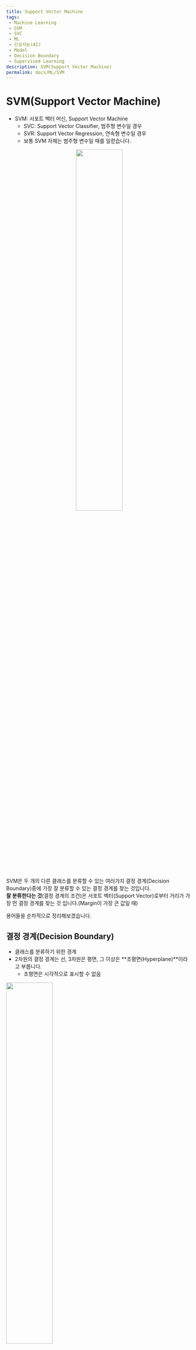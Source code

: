 ```yaml
---
title: Support Vector Machine
tags: 
 - Machine Learning
 - SVM
 - SVC
 - ML
 - 인공지능(AI)
 - Model
 - Decision Boundary
 - Supervised Learning
description: SVM(Support Vector Machine)
permalink: docs/ML/SVM
---
```


# SVM(Support Vector Machine)
- SVM: 서포트 벡터 머신, Support Vector Machine
    - SVC: Support Vector Classifier, 범주형 변수일 경우
    - SVR: Support Vector Regression, 연속형 변수일 경우
    - 보통 SVM 자체는 범주형 변수일 때를 일컫습니다.

<center><img src='https://encrypted-tbn0.gstatic.com/images?q=tbn:ANd9GcSOpA-9pXmR7jRJCd_PJ9H8p7L8BD3CgPzDklXD2e0E5_Du9ZTp4mPPLXwuSj7HySpGfd4&usqp=CAU' width="50%"></center>


SVM은 두 개의 다른 클래스를 분류할 수 있는 여러가지 결정 경계(Decision Boundary)중에 가장 잘 분류할 수 있는 결정 경계를 찾는 것입니다.<br>
**잘 분류한다는 것**(결정 경계의 조건)은 서포트 벡터(Support Vector)로부터 거리가 가장 먼 결정 경계를 찾는 것 입니다.(Margin이 가장 큰 값일 때)

용어들을 순차적으로 정리해보겠습니다.

## 결정 경계(Decision Boundary)

- 클래스를 분류하기 위한 경계
- 2차원의 결정 경계는 선, 3차원은 평면, 그 이상은 **초평면(Hyperplane)**이라고 부릅니다.
    - 초평면은 시각적으로 표시할 수 없음

<img src = 'https://i0.wp.com/hleecaster.com/wp-content/uploads/2020/01/svm01.png?fit=1024%2C806' width="50%">
<img src = 'https://i0.wp.com/hleecaster.com/wp-content/uploads/2020/01/svm02.png?fit=1024%2C852' width="60%">

## 마진(Margin)

- 마진(margin): 결정 경계와 서포트 벡터 사이의 거리
- 서포트 벡터는 결정 경계와 가장 가까이 있는 데이터 Vector들을 의미합니다.

<center><img src="https://img1.daumcdn.net/thumb/R1280x0/?scode=mtistory2&fname=https%3A%2F%2Fblog.kakaocdn.net%2Fdn%2FJyfbT%2FbtqEqtpxbch%2FflfwGbM7mgv1kP1kkn4nQK%2Fimg.png" width = "40%"></center><br>

SVM은 데이터들을 올바르게 분리하면서 마진의 크기를 최대화해야 하기 때문에, 이상치(Outlier)들을 잘 다루는게 중요합니다.<br> 여기서 **하드 마진(Hard margin)**과 **소프트 마진(Soft margin)**이라는 개념이 나옵니다.

- 하드 마진
    - 결정 경계와 서포트 벡터의 거리가 좁은 마진
    - 과적합(Overfitting)을 야기할 수 있음

- 소프트 마진: 
    - 결정 경계와 서포트 벡터의 거리가 넓은 마진
    - 과소적합(Underfitting)을 야기할 수 있음 

    데이터 세트가 선형으로 분리 될 때 소프트 마진 SVM이 더 좋아질 것으로 기대합니다. 그 이유는 하드 마진 SVM에서 단일 이상치가 경계를 결정할 수 있기 때문에 분류자를 데이터의 노이즈에 지나치게 민감하게 만듭니다.

- 하드 마진을 할 경우 빨간색 이상치가 경계를 결정하며 과적합을 일으키는 경우
<center><img src='https://user-images.githubusercontent.com/76420201/156518004-3931f475-9457-4c2a-baed-bff822789e79.png' width="30%"></center>

## 커널(Kernel)

### 1. 다항식(Polynomial)

<center><img src="http://aidev.co.kr/files/attach/images/188/028/001/aba92769caba048452e9acea299ac655.PNG"></center>


### 2. 방사 기저 함수(RBF: Radial Bias Function)

- Parameter: gamma

### 이상치(Outlier)


### 정리


## REFERENCE
[https://hleecaster.com/ml-svm-concept/](https://hleecaster.com/ml-svm-concept/)
[https://techblog-history-younghunjo1.tistory.com/78](https://techblog-history-younghunjo1.tistory.com/78)